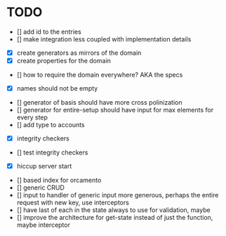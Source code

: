 # TODO

- [] add id to the entries
- [] make integration less coupled with implementation details
- [x] create generators as mirrors of the domain
- [x] create properties for the domain
- [] how to require the domain everywhere? AKA the specs
- [x] names should not be empty
- [] generator of basis should have more cross polinization
- [] generator for entire-setup should have input for max elements for every step
- [] add type to accounts
- [x] integrity checkers
- [] test integrity checkers
- [x] hiccup server start
- [] based index for orcamento
- [] generic CRUD
- [] input to handler of generic input more generous, perhaps the entire request with new key, use interceptors
- [] have last of each in the state always to use for validation, maybe
- [] improve the architecture for get-state instead of just the function, maybe interceptor

